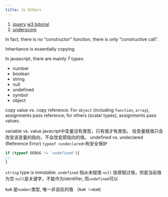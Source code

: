 ```yaml
---
title: Js Others
---
```

1. [jquery](http://api.jquery.com)
[w3 tutorial](http://www.w3schools.com/jquery/default.asp)
2. [underscore](http://underscorejs.org/)

In fact, there is no "constructor" function, there is only "constructive call".

Inheritance is essentially copying. 

In javascript, there are mainly 7 types:
* number
* boolean
* string
* null
* undefined
* symbol
* object

copy value vs. copy reference:
For `object` (including `function`, `array`), assignments pass reference; for others (scalar types), assignments pass values.

variable vs. value
javacript中变量没有类型，只有值才有类型。
给变量赋值只会改变该变量的指向，不会改变原指向的值。
undefined vs. undeclared (Reference Error) `typeof <undeclared>`有安全保护

```js
if (typeof DEBUG != 'undefined'){
//...
}

```
`string` type is inmutable.
`undefined` 指从未赋值
`null` 指曾赋过值，但是当前值为空  `null`是关键字，不能作为identifier, 而`undefined`可以

`NaN` 是`number`类型, 唯一非自反的值 （`NaN !=NaN`)